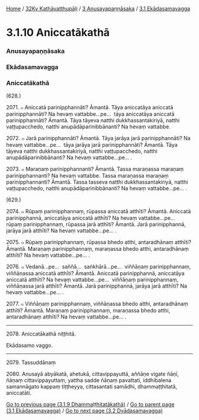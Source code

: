 
[Home](/) / [32Kv Kathāvatthupāḷi](/tipitaka/32Kv.md) / [3 Anusayapaṇṇāsaka](/tipitaka/32Kv/3.md) / [3.1 Ekādasamavagga](/tipitaka/32Kv/3/3.1.md)

# 3.1.10 Aniccatākathā

### Anusayapaṇṇāsaka

### Ekādasamavagga

### Aniccatākathā

(628.)

2071\. ๐ Aniccatā parinipphannāti? Āmantā. Tāya aniccatāya aniccatā parinipphannāti? Na hevaṃ vattabbe…pe…  tāya aniccatāya aniccatā parinipphannāti? Āmantā. Tāya tāyeva natthi dukkhassantakiriyā, natthi vaṭṭupacchedo, natthi anupādāparinibbānanti? Na hevaṃ vattabbe.

2072\. ๐ Jarā parinipphannāti? Āmantā. Tāya jarāya jarā parinipphannāti? Na hevaṃ vattabbe…pe…  tāya jarāya jarā parinipphannāti? Āmantā. Tāya tāyeva natthi dukkhassantakiriyā, natthi vaṭṭupacchedo, natthi anupādāparinibbānanti? Na hevaṃ vattabbe…pe… .

2073\. ๐ Maraṇaṃ parinipphannanti? Āmantā. Tassa maraṇassa maraṇaṃ parinipphannanti? Na hevaṃ vattabbe. Tassa maraṇassa maraṇaṃ parinipphannanti? Āmantā. Tassa tasseva natthi dukkhassantakiriyā, natthi vaṭṭupacchedo, natthi anupādāparinibbānanti? Na hevaṃ vattabbe…pe… .

(629.)

2074\. ๐ Rūpaṃ parinipphannaṃ, rūpassa aniccatā atthīti? Āmantā. Aniccatā parinipphannā, aniccatāya aniccatā atthīti? Na hevaṃ vattabbe…pe…  rūpaṃ parinipphannaṃ, rūpassa jarā atthīti? Āmantā. Jarā parinipphannā, jarāya jarā atthīti? Na hevaṃ vattabbe…pe… .

2075\. ๐ Rūpaṃ parinipphannaṃ, rūpassa bhedo atthi, antaradhānaṃ atthīti? Āmantā. Maraṇaṃ parinipphannaṃ, maraṇassa bhedo atthi, antaradhānaṃ atthīti? Na hevaṃ vattabbe…pe… .

2076\. ๐ Vedanā…pe…  saññā…  saṅkhārā…pe…  viññāṇaṃ parinipphannaṃ, viññāṇassa aniccatā atthīti? Āmantā. Aniccatā parinipphannā, aniccatāya aniccatā atthīti? Na hevaṃ vattabbe…pe…  viññāṇaṃ parinipphannaṃ, viññāṇassa jarā atthīti? Āmantā. Jarā parinipphannā, jarāya jarā atthīti? Na hevaṃ vattabbe…pe… .

2077\. ๐ Viññāṇaṃ parinipphannaṃ, viññāṇassa bhedo atthi, antaradhānaṃ atthīti? Āmantā. Maraṇaṃ parinipphannaṃ, maraṇassa bhedo atthi, antaradhānaṃ atthīti? Na hevaṃ vattabbe…pe… .

---

2078\. Aniccatākathā niṭṭhitā.

  
Ekādasamo vaggo.



---

2079\. Tassuddānaṃ



2080\. Anusayā abyākatā, ahetukā, cittavippayuttā, aññāṇe vigate ñāṇī, ñāṇaṃ cittavippayuttaṃ, yattha sadde ñāṇaṃ pavattati, iddhibalena samannāgato kappaṃ tiṭṭheyya, cittasantati samādhi, dhammaṭṭhitatā, aniccatāti.

[Go to previous page (3.1.9 Dhammaṭṭhitatākathā)](/tipitaka/32Kv/3/3.1/3.1.9.md) / [Go to parent page (3.1 Ekādasamavagga)](/tipitaka/32Kv/3/3.1.md) / [Go to next page (3.2 Dvādasamavagga)](/tipitaka/32Kv/3/3.2.md)


